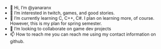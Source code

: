 - 👋 Hi, I’m @yanaranx
- 👀 I’m interested in twitch, games, and good stories.
- 🌱 I’m currently learning C, C++, C#. I plan on learning more, of course. However, this is my plan for spring semester.
- 💞️ I’m looking to collaborate on game dev projects
- 📫 How to reach me you can reach me using my contact information on github.

<!---
yanaranx/yanaranx is a ✨ special ✨ repository because its `README.md` (this file) appears on your GitHub profile.
You can click the Preview link to take a look at your changes.
--->
